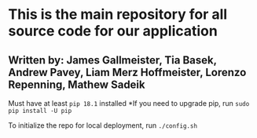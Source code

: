 # This is the main repository for all source code for our application

## Written by: James Gallmeister, Tia Basek, Andrew Pavey, Liam Merz Hoffmeister, Lorenzo Repenning, Mathew Sadeik
 
Must have at least `pip 18.1` installed
*If you need to upgrade pip, run `sudo pip install -U pip`

To initialize the repo for local deployment, run `./config.sh`

